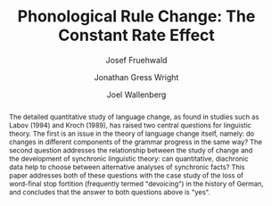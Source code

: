 ---
abstract: 'The detailed quantitative study of language change, as found in studies
  such as Labov (1994) and Kroch (1989), has raised two central questions for linguistic
  theory. The first is an issue in the theory of language change itself, namely: do
  changes in different components of the grammar progress in the same way? The second
  question addresses the relationship between the study of change and the development
  of synchronic linguistic theory: can quantitative, diachronic data help to choose
  between alternative analyses of synchronic facts? This paper addresses both of these
  questions with the case study of the loss of word-final stop fortition (frequently
  termed "devoicing") in the history of German, and concludes that the answer to both
  questions above is "yes".'
author:
- Josef Fruehwald
- Jonathan Gress Wright
- Joel Wallenberg
category: paper
layout: publication
published: The proceedings of the NorthEastern Linguistic Society NELS
tags:
- historical linguistics
- language change
- phonology
title: 'Phonological Rule Change: The Constant Rate Effect'
volume: '40'
year: '2013'
---